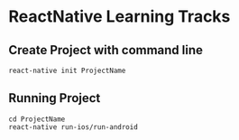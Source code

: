 # ReactNative Learning Tracks


## Create Project with command line
```
react-native init ProjectName
```

## Running Project 
```
cd ProjectName
react-native run-ios/run-android
```
